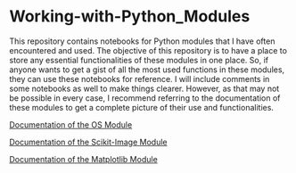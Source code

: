 # Working-with-Python_Modules

This repository contains notebooks for Python modules that I have often encountered and used. The objective of this repository is to have a place to store any essential functionalities of these modules in one place. So, if anyone wants to get a gist of all the most used functions in these modules, they can use these notebooks for reference. I will include comments in some notebooks as well to make things clearer. However, as that may not be possible in every case, I recommend referring to the documentation of these modules to get a complete picture of their use and functionalities.

[Documentation of the OS Module](https://docs.python.org/3/library/os.html)

[Documentation of the Scikit-Image Module](https://scikit-image.org/docs/stable/)

[Documentation of the Matplotlib Module](https://matplotlib.org/stable/index.html)

